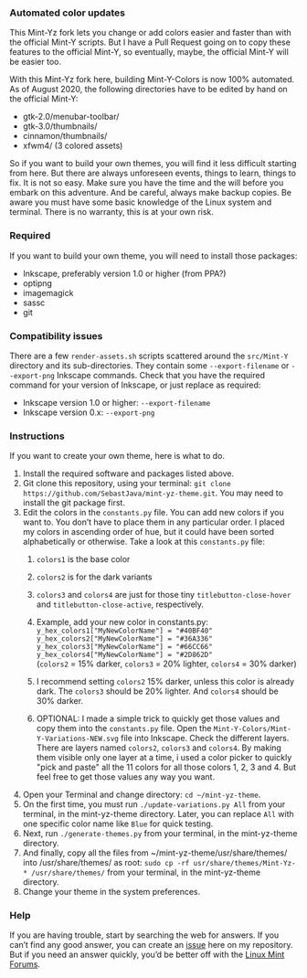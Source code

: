 
### Automated color updates
This Mint-Yz fork lets you change or add colors easier and faster than with the official Mint-Y scripts. But I have a Pull Request going on to copy these features to the official Mint-Y, so eventually, maybe, the official Mint-Y will be easier too.

With this Mint-Yz fork here, building Mint-Y-Colors is now 100% automated. As of August 2020, the following directories have to be edited by hand on the official Mint-Y:

  * gtk-2.0/menubar-toolbar/  
  * gtk-3.0/thumbnails/  
  * cinnamon/thumbnails/  
  * xfwm4/ (3 colored assets)

So if you want to build your own themes, you will find it less difficult starting from here. But there are always unforeseen events, things to learn, things to fix. It is not so easy. Make sure you have the time and the will before you embark on this adventure. And be careful, always make backup copies. Be aware you must have some basic knowledge of the Linux system and terminal. There is no warranty, this is at your own risk.

### Required
If you want to build your own theme, you will need to install those packages:
 
  * Inkscape, preferably version 1.0 or higher (from PPA?)
  * optipng  
  * imagemagick
  * sassc
  * git

### Compatibility issues
There are a few `render-assets.sh` scripts scattered around the `src/Mint-Y` directory and its sub-directories. They contain some `--export-filename` or `--export-png` Inkscape commands. Check that you have the required command for your version of Inkscape, or just replace as required:
 
  * Inkscape version 1.0 or higher: `--export-filename`  
  * Inkscape version 0.x: `--export-png`

### Instructions
If you want to create your own theme, here is what to do.

1. Install the required software and packages listed above.
1. Git clone this repository, using your terminal: `git clone https://github.com/SebastJava/mint-yz-theme.git`. You may need to install the git package first.
1. Edit the colors in the `constants.py` file. You can add new colors if you want to. You don’t have to place them in any particular order. I placed my colors in ascending order of hue, but it could have been sorted alphabetically or otherwise. Take a look at this `constants.py` file:
   1. `colors1` is the base color
   1. `colors2` is for the dark variants
   1. `colors3` and `colors4` are just for those tiny `titlebutton-close-hover` and `titlebutton-close-active`, respectively.
   1. Example, add your new color in constants.py: <br>
`y_hex_colors1["MyNewColorName"] = "#40BF40"` <br>
`y_hex_colors2["MyNewColorName"] = "#36A336"` <br>
`y_hex_colors3["MyNewColorName"] = "#66CC66"` <br>
`y_hex_colors4["MyNewColorName"] = "#2D862D"` <br>
(`colors2` = 15% darker, `colors3` = 20% lighter, `colors4` = 30% darker)

   1. I recommend setting `colors2` 15% darker, unless this color is already dark. The `colors3` should be 20% lighter. And `colors4` should be 30% darker.
   1. OPTIONAL: I made a simple trick to quickly get those values and copy them into the `constants.py` file. Open the `Mint-Y-Colors/Mint-Y-Variations-NEW.svg` file into Inkscape. Check the different layers. There are layers named `colors2`, `colors3` and `colors4`. By making them visible only one layer at a time, i used a color picker to quickly "pick and paste" all the 11 colors for all those colors 1, 2, 3 and 4. But feel free to get those values any way you want.
1. Open your Terminal and change directory: `cd ~/mint-yz-theme`.
1. On the first time, you must run `./update-variations.py All` from your terminal, in the mint-yz-theme directory. Later, you can replace `All` with one specific color name like `Blue` for quick testing.
1. Next, run `./generate-themes.py` from your terminal, in the mint-yz-theme directory.
1. And finally, copy all the files from ~/mint-yz-theme/usr/share/themes/ into /usr/share/themes/ as root: `sudo cp -rf usr/share/themes/Mint-Yz-* /usr/share/themes/` from your terminal, in the mint-yz-theme directory.
1. Change your theme in the system preferences.

### Help
If you are having trouble, start by searching the web for answers. If you can’t find any good answer, you can create an [issue](https://github.com/SebastJava/mint-yz-theme/issues) here on my repository. But if you need an answer quickly, you’d be better off with the [Linux Mint Forums](https://forums.linuxmint.com/).
